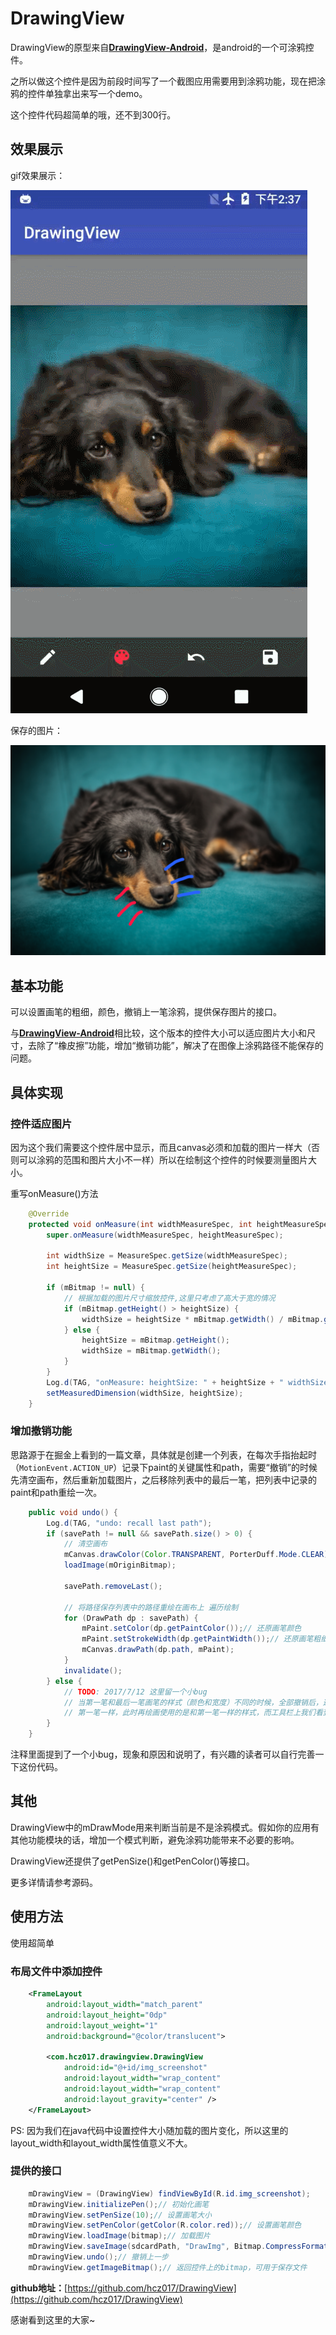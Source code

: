 # DrawingView

DrawingView的原型来自[**DrawingView-Android**](https://github.com/mukeshsolanki/DrawingView-Android)，是android的一个可涂鸦控件。

之所以做这个控件是因为前段时间写了一个截图应用需要用到涂鸦功能，现在把涂鸦的控件单独拿出来写一个demo。

这个控件代码超简单的哦，还不到300行。

## 效果展示
gif效果展示：

![](DrawingView.gif)

保存的图片：

![DrawImg.png](DrawImg.png)

## 基本功能

可以设置画笔的粗细，颜色，撤销上一笔涂鸦，提供保存图片的接口。

与[**DrawingView-Android**](https://github.com/mukeshsolanki/DrawingView-Android)相比较，这个版本的控件大小可以适应图片大小和尺寸，去除了“橡皮擦”功能，增加“撤销功能”，解决了在图像上涂鸦路径不能保存的问题。

## 具体实现

### 控件适应图片

因为这个我们需要这个控件居中显示，而且canvas必须和加载的图片一样大（否则可以涂鸦的范围和图片大小不一样）所以在绘制这个控件的时候要测量图片大小。

重写onMeasure()方法

```java
    @Override
    protected void onMeasure(int widthMeasureSpec, int heightMeasureSpec) {
        super.onMeasure(widthMeasureSpec, heightMeasureSpec);

        int widthSize = MeasureSpec.getSize(widthMeasureSpec);
        int heightSize = MeasureSpec.getSize(heightMeasureSpec);

        if (mBitmap != null) {
            // 根据加载的图片尺寸缩放控件,这里只考虑了高大于宽的情况
            if (mBitmap.getHeight() > heightSize) {
                widthSize = heightSize * mBitmap.getWidth() / mBitmap.getHeight();
            } else {
                heightSize = mBitmap.getHeight();
                widthSize = mBitmap.getWidth();
            }
        }
        Log.d(TAG, "onMeasure: heightSize: " + heightSize + " widthSize: " + widthSize);
        setMeasuredDimension(widthSize, heightSize);
    }
```

### 增加撤销功能

思路源于在掘金上看到的一篇文章，具体就是创建一个列表，在每次手指抬起时（`MotionEvent.ACTION_UP`）记录下paint的关键属性和path，需要“撤销”的时候先清空画布，然后重新加载图片，之后移除列表中的最后一笔，把列表中记录的paint和path重绘一次。

```java
    public void undo() {
        Log.d(TAG, "undo: recall last path");
        if (savePath != null && savePath.size() > 0) {
            // 清空画布
            mCanvas.drawColor(Color.TRANSPARENT, PorterDuff.Mode.CLEAR);
            loadImage(mOriginBitmap);

            savePath.removeLast();

            // 将路径保存列表中的路径重绘在画布上 遍历绘制
            for (DrawPath dp : savePath) {
                mPaint.setColor(dp.getPaintColor());// 还原画笔颜色
                mPaint.setStrokeWidth(dp.getPaintWidth());// 还原画笔粗细
                mCanvas.drawPath(dp.path, mPaint);
            }
            invalidate();
        } else {
            // TODO: 2017/7/12 这里留一个小bug
            // 当第一笔和最后一笔画笔的样式（颜色和宽度）不同的时候，全部撤销后，这时画笔的样式被设置成了和
            // 第一笔一样，此时再绘画使用的是和第一笔一样的样式，而工具栏上我们看到的是最后一笔的样式。
        }
    }
```

注释里面提到了一个小bug，现象和原因和说明了，有兴趣的读者可以自行完善一下这份代码。

## 其他

DrawingView中的mDrawMode用来判断当前是不是涂鸦模式。假如你的应用有其他功能模块的话，增加一个模式判断，避免涂鸦功能带来不必要的影响。

DrawingView还提供了getPenSize()和getPenColor()等接口。

更多详情请参考源码。

## 使用方法

使用超简单

### 布局文件中添加控件

```xml
    <FrameLayout
        android:layout_width="match_parent"
        android:layout_height="0dp"
        android:layout_weight="1"
        android:background="@color/translucent">

        <com.hcz017.drawingview.DrawingView
            android:id="@+id/img_screenshot"
            android:layout_width="wrap_content"
            android:layout_width="wrap_content"
            android:layout_gravity="center" />
    </FrameLayout>

```

PS: 因为我们在java代码中设置控件大小随加载的图片变化，所以这里的layout_width和layout_width属性值意义不大。

### 提供的接口

```java
    mDrawingView = (DrawingView) findViewById(R.id.img_screenshot);
    mDrawingView.initializePen();// 初始化画笔
    mDrawingView.setPenSize(10);// 设置画笔大小
    mDrawingView.setPenColor(getColor(R.color.red));// 设置画笔颜色
    mDrawingView.loadImage(bitmap);// 加载图片
    mDrawingView.saveImage(sdcardPath, "DrawImg", Bitmap.CompressFormat.PNG, 100);//保存图片
    mDrawingView.undo();// 撤销上一步
    mDrawingView.getImageBitmap();// 返回控件上的bitmap，可用于保存文件
```

**github地址：**[https://github.com/hcz017/DrawingView](https://github.com/hcz017/DrawingView)

感谢看到这里的大家~
